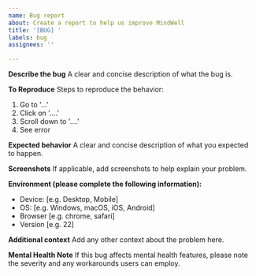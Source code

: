 ```yaml
---
name: Bug report
about: Create a report to help us improve MindWell
title: '[BUG] '
labels: bug
assignees: ''

---
```


**Describe the bug**
A clear and concise description of what the bug is.

**To Reproduce**
Steps to reproduce the behavior:
1. Go to '...'
2. Click on '....'
3. Scroll down to '....'
4. See error

**Expected behavior**
A clear and concise description of what you expected to happen.

**Screenshots**
If applicable, add screenshots to help explain your problem.

**Environment (please complete the following information):**
 - Device: [e.g. Desktop, Mobile]
 - OS: [e.g. Windows, macOS, iOS, Android]
 - Browser [e.g. chrome, safari]
 - Version [e.g. 22]

**Additional context**
Add any other context about the problem here.

**Mental Health Note**
If this bug affects mental health features, please note the severity and any workarounds users can employ.